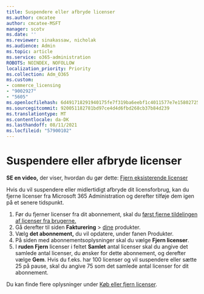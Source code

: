 ```yaml
---
title: Suspendere eller afbryde licenser
ms.author: cmcatee
author: cmcatee-MSFT
manager: scotv
ms.date: ''
ms.reviewer: sinakassaw, nicholak
ms.audience: Admin
ms.topic: article
ms.service: o365-administration
ROBOTS: NOINDEX, NOFOLLOW
localization_priority: Priority
ms.collection: Adm_O365
ms.custom:
- commerce_licensing
- "9002927"
- "5605"
ms.openlocfilehash: 6d491718291940175fe7f319ba6eebf1c4011577e7e15802725a3c5baa77db25
ms.sourcegitcommit: 920051182781bd97ce4d4d6fbd268cb37b84d239
ms.translationtype: MT
ms.contentlocale: da-DK
ms.lasthandoff: 08/11/2021
ms.locfileid: "57900102"
---
```

# <a name="suspend-or-pause-licenses"></a>Suspendere eller afbryde licenser

**SE en video,** der viser, hvordan du gør dette: [Fjern eksisterende licenser](https://go.microsoft.com/fwlink/p/?linkid=2154938)

Hvis du vil suspendere eller midlertidigt afbryde dit licensforbrug, kan du fjerne licenser fra Microsoft 365 Administration og derefter tilføje dem igen på et senere tidspunkt.

1. Før du fjerner licenser fra dit abonnement, skal du [først fjerne tildelingen af licenser fra brugerne.](https://docs.microsoft.com/microsoft-365/admin/manage/remove-licenses-from-users)
2. Gå derefter til siden **Fakturering**  >  [dine](https://go.microsoft.com/fwlink/p/?linkid=842054) produkter.
3. Vælg **det abonnement,** du vil opdatere, under fanen Produkter.
4. På siden med abonnementsoplysninger skal du vælge **Fjern licenser**.
5. I **ruden Fjern** licenser i feltet **Samlet** antal licenser skal du angive det samlede antal licenser, du ønsker for dette abonnement, og derefter vælge **Gem**. Hvis du f.eks. har 100 licenser og vil suspendere eller sætte 25 på pause, skal du angive 75 som det samlede antal licenser for dit abonnement.

Du kan finde flere oplysninger under [Køb eller fjern licenser](https://docs.microsoft.com/microsoft-365/commerce/licenses/buy-licenses).